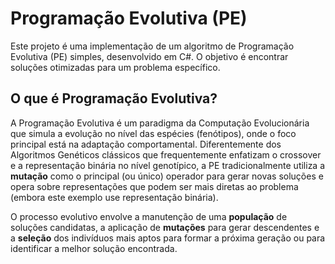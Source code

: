 # Programação Evolutiva (PE)

Este projeto é uma implementação de um algoritmo de Programação Evolutiva (PE) simples, desenvolvido em C#. O objetivo é encontrar soluções otimizadas para um problema específico.

## O que é Programação Evolutiva?

A Programação Evolutiva é um paradigma da Computação Evolucionária que simula a evolução no nível das espécies (fenótipos), onde o foco principal está na adaptação comportamental. Diferentemente dos Algoritmos Genéticos clássicos que frequentemente enfatizam o crossover e a representação binária no nível genotípico, a PE tradicionalmente utiliza a **mutação** como o principal (ou único) operador para gerar novas soluções e opera sobre representações que podem ser mais diretas ao problema (embora este exemplo use representação binária).

O processo evolutivo envolve a manutenção de uma **população** de soluções candidatas, a aplicação de **mutações** para gerar descendentes e a **seleção** dos indivíduos mais aptos para formar a próxima geração ou para identificar a melhor solução encontrada.